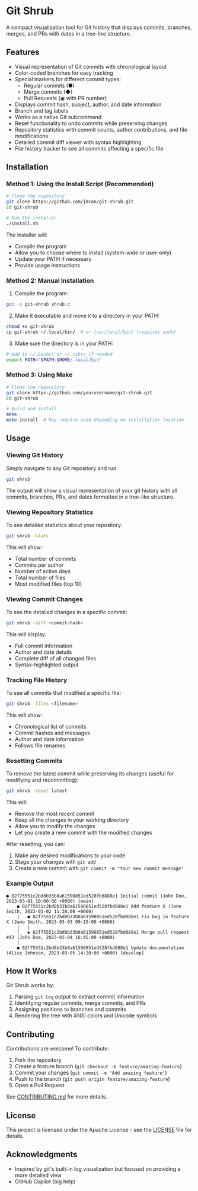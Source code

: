 # Git Shrub

A compact visualization tool for Git history that displays commits, branches, merges, and PRs with dates in a tree-like structure.

## Features

- Visual representation of Git commits with chronological layout
- Color-coded branches for easy tracking
- Special markers for different commit types:
  - Regular commits (●)
  - Merge commits (◆)
  - Pull Requests (◉ with PR number)
- Displays commit hash, subject, author, and date information
- Branch and tag labels
- Works as a native Git subcommand
- Reset functionality to undo commits while preserving changes
- Repository statistics with commit counts, author contributions, and file modifications
- Detailed commit diff viewer with syntax highlighting
- File history tracker to see all commits affecting a specific file

## Installation

### Method 1: Using the Install Script (Recommended)

```bash
# Clone the repository
git clone https://github.com/j0can/git-shrub.git
cd git-shrub

# Run the installer
./install.sh
```

The installer will:
- Compile the program
- Allow you to choose where to install (system-wide or user-only)
- Update your PATH if necessary
- Provide usage instructions

### Method 2: Manual Installation

1. Compile the program:
```bash
gcc -o git-shrub shrub.c
```

2. Make it executable and move it to a directory in your PATH:
```bash
chmod +x git-shrub
cp git-shrub ~/.local/bin/  # or /usr/local/bin/ (requires sudo)
```

3. Make sure the directory is in your PATH:
```bash
# Add to ~/.bashrc or ~/.zshrc if needed
export PATH="$PATH:$HOME/.local/bin"
```

### Method 3: Using Make

```bash
# Clone the repository
git clone https://github.com/yourusername/git-shrub.git
cd git-shrub

# Build and install
make
make install  # May require sudo depending on installation location
```

## Usage

### Viewing Git History

Simply navigate to any Git repository and run:

```bash
git shrub
```

The output will show a visual representation of your git history with all commits, branches, PRs, and dates formatted in a tree-like structure.

### Viewing Repository Statistics

To see detailed statistics about your repository:

```bash
git shrub -stats
```

This will show:
- Total number of commits
- Commits per author
- Number of active days
- Total number of files
- Most modified files (top 10)

### Viewing Commit Changes

To see the detailed changes in a specific commit:

```bash
git shrub -diff <commit-hash>
```

This will display:
- Full commit information
- Author and date details
- Complete diff of all changed files
- Syntax-highlighted output

### Tracking File History

To see all commits that modified a specific file:

```bash
git shrub -files <filename>
```

This will show:
- Chronological list of commits
- Commit hashes and messages
- Author and date information
- Follows file renames

### Resetting Commits

To remove the latest commit while preserving its changes (useful for modifying and recommitting):

```bash
git shrub -reset latest
```

This will:
- Remove the most recent commit
- Keep all the changes in your working directory
- Allow you to modify the changes
- Let you create a new commit with the modified changes

After resetting, you can:
1. Make any desired modifications to your code
2. Stage your changes with `git add`
3. Create a new commit with `git commit -m "Your new commit message"`

### Example Output

```
● 82f75551c2bd8b33b8a61590851ed528fbd888e1 Initial commit (John Doe, 2023-03-01 10:00:00 +0000) [main]
    ● 82f75551c2bd8b33b8a61590851ed528fbd888e1 Add feature X (Jane Smith, 2023-03-02 11:30:00 +0000)
    |   ● 82f75551c2bd8b33b8a61590851ed528fbd888e1 Fix bug in feature X (Jane Smith, 2023-03-03 09:15:00 +0000)
    |   |
    |   ◆ 82f75551c2bd8b33b8a61590851ed528fbd888e1 Merge pull request #42 (John Doe, 2023-03-04 16:45:00 +0000)
    |
    ● 82f75551c2bd8b33b8a61590851ed528fbd888e1 Update documentation (Alice Johnson, 2023-03-05 14:20:00 +0000) [develop]
```

## How It Works

Git Shrub works by:
1. Parsing `git log` output to extract commit information
2. Identifying regular commits, merge commits, and PRs
3. Assigning positions to branches and commits
4. Rendering the tree with ANSI colors and Unicode symbols

## Contributing

Contributions are welcome! To contribute:

1. Fork the repository
2. Create a feature branch (`git checkout -b feature/amazing-feature`)
3. Commit your changes (`git commit -m 'Add amazing feature'`)
4. Push to the branch (`git push origin feature/amazing-feature`)
5. Open a Pull Request

See [CONTRIBUTING.md](docs/CONTRIBUTING.md) for more details.

## License

This project is licensed under the Apache License - see the [LICENSE](LICENSE) file for details.

## Acknowledgments

- Inspired by git's built-in log visualization but focused on providing a more detailed view
- GitHub Copilot (big help)
